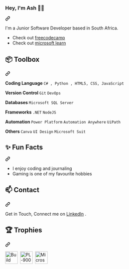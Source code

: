 
<!--
**AshtonPadiachy/ashtonpadiachy** is a ✨ _special_ ✨ repository because its `README.md` (this file) appears on your GitHub profile.

Here are some ideas to get you started:

- 🔭 I’m currently working on ...
- 🌱 I’m currently learning ...
- 👯 I’m looking to collaborate on ...
- 🤔 I’m looking for help with ...
- 💬 Ask me about ...
- 📫 How to reach me: ...
- 😄 Pronouns: ...
- ⚡ Fun fact: ...
-->

<h3 class="heading-element" dir="auto">Hey, I'm Ash 👋🏽</h3>
<a id="user-content-hey-im-ash" class="anchor" aria-label="Permalink: Hey, I'm Luke 👋🏽" href="#hey-im-ash-"><svg class="octicon octicon-link" viewBox="0 0 16 16" version="1.1" width="16"height="16" aria-hidden="true"><path d="m7.775 3.275 1.25-1.25a3.5 3.5 0 1 1 4.95 4.95l-2.5 2.5a3.5 3.5 0 0 1-4.95 0 .751.751 0 0 1 .018-1.042.751.751 0 0 1 1.042-.018 1.998 1.998 0 0 0 2.83 0l2.5-2.5a2.002 2.002 0 0 0-2.83-2.83l-1.25 1.25a.751.751 0 0 1-1.042-.018.751.751 0 0 1-.018-1.042Zm-4.69 9.64a1.998 1.998 0 0 0 2.83 0l1.25-1.25a.751.751 0 0 1 1.042.018.751.751 0 0 1 .018 1.042l-1.25 1.25a3.5 3.5 0 1 1-4.95-4.95l2.5-2.5a3.5 3.5 0 0 1 4.95 0 .751.751 0 0 1-.018 1.042.751.751 0 0 1-1.042.018 1.998 1.998 0 0 0-2.83 0l-2.5 2.5a1.998 1.998 0 0 0 0 2.83Z"></path></svg></a>
<p dir="auto">I'm a Junior Software Developer based in South Africa.</p>
<ul dir="auto"> 
<li>
  Check out  <a href="https://www.freecodecamp.org/AshPadiachy" rel="nofollow"> freecodecamp</a></li>
</li>
<li>
   Check out <a href="https://learn.microsoft.com/en-us/users/ashtonpadiachy-2216/" rel="nofollow"> microsoft learn</a></li>
</li>
</ul>
<h2 class="heading-element" dir="auto">📦 Toolbox</h2>
<a id="user-content--toolbox" class="anchor" aria-label="Permalink: 📦 Toolbox" href="#-toolbox"><svg class="octicon octicon-link" viewBox="0 0 16 16" version="1.1" width="16" height="16" aria-hidden="true"><path d="m7.775 3.275 1.25-1.25a3.5 3.5 0 1 1 4.95 4.95l-2.5 2.5a3.5 3.5 0 0 1-4.95 0 .751.751 0 0 1 .018-1.042.751.751 0 0 1 1.042-.018 1.998 1.998 0 0 0 2.83 0l2.5-2.5a2.002 2.002 0 0 0-2.83-2.83l-1.25 1.25a.751.751 0 0 1-1.042-.018.751.751 0 0 1-.018-1.042Zm-4.69 9.64a1.998 1.998 0 0 0 2.83 0l1.25-1.25a.751.751 0 0 1 1.042.018.751.751 0 0 1 .018 1.042l-1.25 1.25a3.5 3.5 0 1 1-4.95-4.95l2.5-2.5a3.5 3.5 0 0 1 4.95 0 .751.751 0 0 1-.018 1.042.751.751 0 0 1-1.042.018 1.998 1.998 0 0 0-2.83 0l-2.5 2.5a1.998 1.998 0 0 0 0 2.83Z"></path></svg></a>
<p dir="auto">
<strong>Coding Language </strong>
<code>C# , Python , HTML5, CSS, JavaScript</code>
</p>
<p dir="auto">
<strong>Version Control </strong>
<code>Git</code>
<code>DevOps</code>
</p>
<p dir="auto">
<strong>Databases </strong>
<code>Microsoft SQL Server</code>
</p>
<p dir="auto">
<strong>Frameworks </strong>
<code>.NET</code>
<code>NodeJS</code>
</p>
<p dir="auto">
<strong>Automation </strong>
<code>Power Platform</code>
<code>Automation Anywhere</code>
<code>UiPath</code>
</p>
<p dir="auto">
<strong>Others </strong>
<code>Canva</code>
<code>UI Design</code>
<code>Microsoft Suit</code>
</p>
<h2 class="heading-element" dir="auto">✨ Fun Facts</h2>
<a id="user-content--fun-facts" class="anchor" aria-label="Permalink: ✨ Fun Facts" href="#-fun-facts"><svg class="octicon octicon-link" viewBox="0 0 16 16" version="1.1" width="16" height="16" aria-hidden="true"><path d="m7.775 3.275 1.25-1.25a3.5 3.5 0 1 1 4.95 4.95l-2.5 2.5a3.5 3.5 0 0 1-4.95 0 .751.751 0 0 1 .018-1.042.751.751 0 0 1 1.042-.018 1.998 1.998 0 0 0 2.83 0l2.5-2.5a2.002 2.002 0 0 0-2.83-2.83l-1.25 1.25a.751.751 0 0 1-1.042-.018.751.751 0 0 1-.018-1.042Zm-4.69 9.64a1.998 1.998 0 0 0 2.83 0l1.25-1.25a.751.751 0 0 1 1.042.018.751.751 0 0 1 .018 1.042l-1.25 1.25a3.5 3.5 0 1 1-4.95-4.95l2.5-2.5a3.5 3.5 0 0 1 4.95 0 .751.751 0 0 1-.018 1.042.751.751 0 0 1-1.042.018 1.998 1.998 0 0 0-2.83 0l-2.5 2.5a1.998 1.998 0 0 0 0 2.83Z"></path></svg></a>
<ul dir="auto">
<li>
  I enjoy coding and journaling
</li>
<li>
  Gaming is one of my favourite hobbies
</li>
</ul>
<h2 class="heading-element" dir="auto">📫 Contact</h2>
<a id="user-content--contact" class="anchor" aria-label="Permalink: 📫 Contact" href="#-contact"><svg class="octicon octicon-link" viewBox="0 0 16 16" version="1.1" width="16" height="16" aria-hidden="true"><path d="m7.775 3.275 1.25-1.25a3.5 3.5 0 1 1 4.95 4.95l-2.5 2.5a3.5 3.5 0 0 1-4.95 0 .751.751 0 0 1 .018-1.042.751.751 0 0 1 1.042-.018 1.998 1.998 0 0 0 2.83 0l2.5-2.5a2.002 2.002 0 0 0-2.83-2.83l-1.25 1.25a.751.751 0 0 1-1.042-.018.751.751 0 0 1-.018-1.042Zm-4.69 9.64a1.998 1.998 0 0 0 2.83 0l1.25-1.25a.751.751 0 0 1 1.042.018.751.751 0 0 1 .018 1.042l-1.25 1.25a3.5 3.5 0 1 1-4.95-4.95l2.5-2.5a3.5 3.5 0 0 1 4.95 0 .751.751 0 0 1-.018 1.042.751.751 0 0 1-1.042.018 1.998 1.998 0 0 0-2.83 0l-2.5 2.5a1.998 1.998 0 0 0 0 2.83Z"></path></svg></a>
<p dir="auto">
Get in Touch, Connect me on <a href="https://www.linkedin.com/in/ashton-padiachy/" rel="nofollow">LinkedIn</a> . </p>
<h2 class="heading-element" dir="auto"> 🏆 Trophies</h2>
<a id="user-content--trophies" class="anchor" aria-label="Permalink: 🏆 Trophies" href="#-trophies"><svg class="octicon octicon-link" viewBox="0 0 16 16" version="1.1" width="16" height="16" aria-hidden="true"><path d="m7.775 3.275 1.25-1.25a3.5 3.5 0 1 1 4.95 4.95l-2.5 2.5a3.5 3.5 0 0 1-4.95 0 .751.751 0 0 1 .018-1.042.751.751 0 0 1 1.042-.018 1.998 1.998 0 0 0 2.83 0l2.5-2.5a2.002 2.002 0 0 0-2.83-2.83l-1.25 1.25a.751.751 0 0 1-1.042-.018.751.751 0 0 1-.018-1.042Zm-4.69 9.64a1.998 1.998 0 0 0 2.83 0l1.25-1.25a.751.751 0 0 1 1.042.018.751.751 0 0 1 .018 1.042l-1.25 1.25a3.5 3.5 0 1 1-4.95-4.95l2.5-2.5a3.5 3.5 0 0 1 4.95 0 .751.751 0 0 1-.018 1.042.751.751 0 0 1-1.042.018 1.998 1.998 0 0 0-2.83 0l-2.5 2.5a1.998 1.998 0 0 0 0 2.83Z"></path></svg></a>
<p dir="auto">
<div>
  <img src="https://learn.microsoft.com/en-us/training/achievements/build-blazor-webapps.svg" title="Build web apps with Blazor" alt="Build web apps with Blazor" width="40" height="40"/>&nbsp;
  <img src="https://learn.microsoft.com/en-us/training/achievements/power-plat-fundamentals.svg" title="PL-900: Microsoft Power Platform Fundamentals" alt="PL-900: Microsoft Power Platform Fundamentals" width="40" height="40"/>&nbsp;
  <img src="https://learn.microsoft.com/en-us/training/achievements/microsoft-azure-fundamentals-describe-cloud-concepts.svg" title="Microsoft Azure Fundamentals: Describe cloud concepts" alt="Microsoft Azure Fundamentals: Describe cloud concepts" width="40" height="40"/>&nbsp;
</div>

